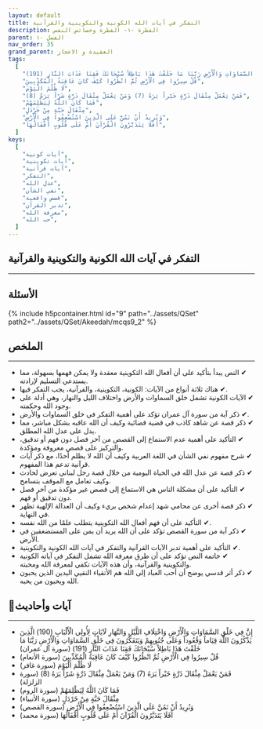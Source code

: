 ```yaml
---
layout: default
title: التفكر في آيات الله الكونية والتكوينية والقرآنية
description: الفطرة -١- الفطرة وخصائص النفس
parent: الفصل ١٠
nav_order: 35
grand_parent: العقيدة و الاعجاز
tags:
  [
    "إِنَّ فِي خَلْقِ السَّمَاوَاتِ وَالْأَرْضِ وَاخْتِلَافِ اللَّيْلِ وَالنَّهَارِ لَآيَاتٍ لِأُولِي الْأَلْبَابِ (190) الَّذِينَ يَذْكُرُونَ اللَّهَ قِيَاماً وَقُعُوداً وَعَلَى جُنُوبِهِمْ وَيَتَفَكَّرُونَ فِي خَلْقِ السَّمَاوَاتِ وَالْأَرْضِ رَبَّنَا مَا خَلَقْتَ هَذَا بَاطِلاً سُبْحَانَكَ فَقِنَا عَذَابَ النَّارِ (191)",
    "قُلْ سِيرُوا فِي الْأَرْضِ ثُمَّ انْظُرُوا كَيْفَ كَانَ عَاقِبَةُ الْمُكَذِّبِينَ",
    "لَا ظُلْمَ الْيَوْمَ",
    "فَمَنْ يَعْمَلْ مِثْقَالَ ذَرَّةٍ خَيْراً يَرَهُ (7) وَمَنْ يَعْمَلْ مِثْقَالَ ذَرَّةٍ شَرّاً يَرَهُ (8)",
    "فَمَا كَانَ اللَّهُ لِيَظْلِمَهُمْ",
    "مِثْقَالَ حَبَّةٍ مِنْ خَرْدَلٍ",
    "وَنُرِيدُ أَنْ نَمُنَّ عَلَى الَّذِينَ اسْتُضْعِفُوا فِي الْأَرْضِ",
    "أَفَلَا يَتَدَبَّرُونَ الْقُرْآنَ أَمْ عَلَى قُلُوبٍ أَقْفَالُهَا",
  ]
keys:
  [
    "آيات كونية",
    "آيات تكوينية",
    "آيات قرآنية",
    "التفكر",
    "عدل الله",
    "نفي الشأن",
    "قصص واقعية",
    "تدبر القرآن",
    "معرفة الله",
    "حب الله",
  ]
---
```


## ‏التفكر في آيات الله الكونية والتكوينية والقرآنية

---

## الأسئلة

{% include h5pcontainer.html id="9" path="../assets/QSet" path2="../assets/QSet/Akeedah/mcqs9_2" %}

## الملخص

---

- ‏✔ النص يبدأ بتأكيد على أن أفعال الله التكوينية معقدة ولا يمكن فهمها بسهولة، مما يستدعي التسليم لإرادته.
- ‏✔ هناك ثلاثة أنواع من الآيات: الكونية، التكوينية، والقرآنية، يجب التفكر فيها.
- ‏✔ الآيات الكونية تشمل خلق السماوات والأرض واختلاف الليل والنهار، وهي أدلة على وجود الله وحكمته.
- ‏✔ ذكر آية من سورة آل عمران تؤكد على أهمية التفكر في خلق السماوات والأرض.
- ‏✔ ذكر قصة عن شاهد كاذب في قضية قضائية وكيف أن الله عاقبه بشكل مباشر، مما يدل على عدل الله المطلق.
- ‏✔ التأكيد على أهمية عدم الاستماع إلى القصص من آخر فصل دون فهم أو تدقيق، والتركيز على قصص معروفة ومؤكدة.
- ‏✔ شرح مفهوم نفي الشأن في اللغة العربية وكيف أن الله لا يظلم أحدًا، مع ذكر آيات قرآنية تدعم هذا المفهوم.
- ‏✔ ذكر قصة عن عدل الله في الحياة اليومية من خلال قصة رجل لبناني تعرض لحادث وكيف تعامل مع الموقف بتسامح.
- ‏✔ التأكيد على أن مشكلة الناس هي الاستماع إلى قصص غير مؤكدة من آخر فصل دون تدقيق أو فهم.
- ‏✔ ذكر قصة أخرى عن محامي شهد إعدام شخص بريء وكيف أن العدالة الإلهية تظهر في النهاية.
- ‏✔ التأكيد على أن فهم أفعال الله التكوينية يتطلب علمًا من الله نفسه.
- ‏✔ ذكر آية من سورة القصص تؤكد على أن الله يريد أن يمن على المستضعفين في الأرض.
- ‏✔ التأكيد على أهمية تدبر الآيات القرآنية والتفكر في آيات الله الكونية والتكوينية.
- ‏✔ خاتمة النص تؤكد على أن طرق معرفة الله تشمل التفكر في آياته الكونية والتكوينية والقرآنية، وأن هذه الآيات تكفي لمعرفة الله ومحبته.
- ‏✔ ذكر أثر قدسي يوضح أن أحب العباد إلى الله هم الأتقياء النقيي اليدين الذين يحبون الله ويحبون من يحبه.

## 📜آيات وأحاديث

---

- ‏إِنَّ فِي خَلْقِ السَّمَاوَاتِ وَالْأَرْضِ وَاخْتِلَافِ اللَّيْلِ وَالنَّهَارِ لَآيَاتٍ لِأُولِي الْأَلْبَابِ (190) الَّذِينَ يَذْكُرُونَ اللَّهَ قِيَاماً وَقُعُوداً وَعَلَى جُنُوبِهِمْ وَيَتَفَكَّرُونَ فِي خَلْقِ السَّمَاوَاتِ وَالْأَرْضِ رَبَّنَا مَا خَلَقْتَ هَذَا بَاطِلاً سُبْحَانَكَ فَقِنَا عَذَابَ النَّارِ (191) (سورة آل عمران)
- ‏قُلْ سِيرُوا فِي الْأَرْضِ ثُمَّ انْظُرُوا كَيْفَ كَانَ عَاقِبَةُ الْمُكَذِّبِينَ (سورة الأنعام)
- ‏لَا ظُلْمَ الْيَوْمَ (سورة غافر)
- ‏فَمَنْ يَعْمَلْ مِثْقَالَ ذَرَّةٍ خَيْراً يَرَهُ (7) وَمَنْ يَعْمَلْ مِثْقَالَ ذَرَّةٍ شَرّاً يَرَهُ (8) (سورة الزلزلة)
- ‏فَمَا كَانَ اللَّهُ لِيَظْلِمَهُمْ (سورة الروم)
- ‏مِثْقَالَ حَبَّةٍ مِنْ خَرْدَلٍ (سورة الأنبياء)
- ‏وَنُرِيدُ أَنْ نَمُنَّ عَلَى الَّذِينَ اسْتُضْعِفُوا فِي الْأَرْضِ (سورة القصص)
- ‏أَفَلَا يَتَدَبَّرُونَ الْقُرْآنَ أَمْ عَلَى قُلُوبٍ أَقْفَالُهَا (سورة محمد)
